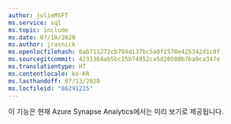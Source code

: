 ```yaml
---
author: julieMSFT
ms.service: sql
ms.topic: include
ms.date: 07/10/2020
ms.author: jrasnick
ms.openlocfilehash: 6ab711272cb704d137bc5a0f2578e425342d1c0f
ms.sourcegitcommit: 4231364ab5bc15b74952ca5d20508b7ba9ca347e
ms.translationtype: HT
ms.contentlocale: ko-KR
ms.lasthandoff: 07/13/2020
ms.locfileid: "86291215"
---
```

<Token>이 기능은 현재 Azure Synapse Analytics에서는 미리 보기로 제공됩니다.</Token>

